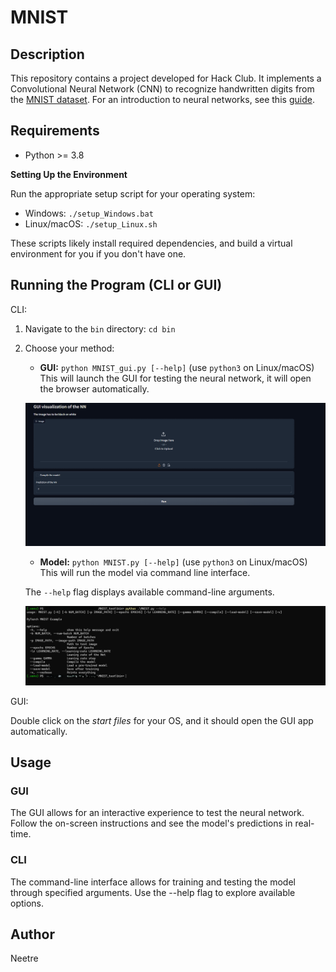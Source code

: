 # MNIST

## Description

This repository contains a project developed for Hack Club. It implements a Convolutional Neural Network (CNN) to recognize handwritten digits from the [MNIST dataset](https://en.wikipedia.org/wiki/MNIST_database). For an introduction to neural networks, see this [guide](https://www.3blue1brown.com/lessons/neural-networks).


## Requirements

* Python >= 3.8

**Setting Up the Environment**

Run the appropriate setup script for your operating system:

* Windows: `./setup_Windows.bat`
* Linux/macOS: `./setup_Linux.sh`

These scripts likely install required dependencies, and build a virtual environment for you if you don't have one.

## Running the Program (CLI or GUI)

CLI:

1. Navigate to the `bin` directory: `cd bin`

2. Choose your method:

   * **GUI:** `python MNIST_gui.py [--help]` (use `python3` on Linux/macOS) <br>
   This will launch the GUI for testing the neural network, it will open the browser automatically.

   ![Image](data/Readme_img/GUI.PNG)

   * **Model:** `python MNIST.py [--help]` (use `python3` on Linux/macOS) <br>
   This will run the model via command line interface.

   The `--help` flag displays available command-line arguments.

   ![Image](data/Readme_img/CLI.PNG)

GUI:

Double click on the *start files* for your OS, and it should open the GUI app automatically.

## Usage

### GUI

The GUI allows for an interactive experience to test the neural network. Follow the on-screen instructions and see the model's predictions in real-time.

### CLI

The command-line interface allows for training and testing the model through specified arguments. Use the --help flag to explore available options.

## Author

Neetre
